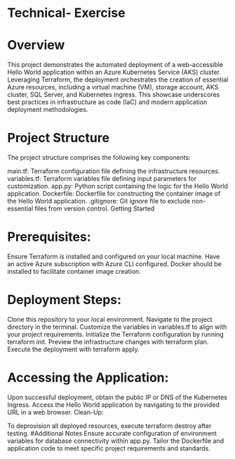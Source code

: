 # Technical- Exercise
# Overview
This project demonstrates the automated deployment of a web-accessible Hello World application within an Azure Kubernetes Service (AKS) cluster. Leveraging Terraform, the deployment orchestrates the creation of essential Azure resources, including a virtual machine (VM), storage account, AKS cluster, SQL Server, and Kubernetes ingress. This showcase underscores best practices in infrastructure as code (IaC) and modern application deployment methodologies.

# Project Structure
The project structure comprises the following key components:

main.tf: Terraform configuration file defining the infrastructure resources.
variables.tf: Terraform variables file defining input parameters for customization.
app.py: Python script containing the logic for the Hello World application.
Dockerfile: Dockerfile for constructing the container image of the Hello World application.
.gitignore: Git ignore file to exclude non-essential files from version control.
Getting Started
# Prerequisites:

Ensure Terraform is installed and configured on your local machine.
Have an active Azure subscription with Azure CLI configured.
Docker should be installed to facilitate container image creation.
# Deployment Steps:

Clone this repository to your local environment.
Navigate to the project directory in the terminal.
Customize the variables in variables.tf to align with your project requirements.
Initialize the Terraform configuration by running terraform init.
Preview the infrastructure changes with terraform plan.
Execute the deployment with terraform apply.
# Accessing the Application:

Upon successful deployment, obtain the public IP or DNS of the Kubernetes Ingress.
Access the Hello World application by navigating to the provided URL in a web browser.
Clean-Up:

To deprovision all deployed resources, execute terraform destroy after testing.
#Additional Notes
Ensure accurate configuration of environment variables for database connectivity within app.py.
Tailor the Dockerfile and application code to meet specific project requirements and standards.
